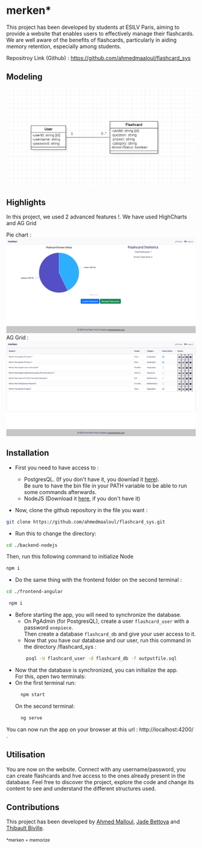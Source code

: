 # <h1>merken*</h1>
This project has been developed by students at ESILV Paris, aiming to provide a website that enables users to effectively manage their flashcards. We are well aware of the benefits of flashcards, particularly in aiding memory retention, especially among students.

Repositroy Link (Github) : https://github.com/ahmedmaaloul/flashcard_sys

## Modeling
<img src="./ClassDiagram.png" alt="ClassDiagram" >

## Highlights
In this project, we used 2 advanced features !. We have used HighCharts and AG Grid

Pie chart :
<img src="./HighCharts_HL.jpeg" alt="PieChart" >
AG Grid :
<img src="./AG_grid_HL.jpeg" alt="AGgrid" >


## Installation

- First you need to have access to :
    - PostgresQL. (If you don't have it, you downlad it [here](https://www.postgresql.org/download/)).</br>
      Be sure to have the bin file in your PATH variable to be able to run some commands afterwards.
    - NodeJS (Download it [here](https://nodejs.org/en/download), if you don't have it)

- Now, clone the github repository in the file you want :</br>
```bash
git clone https://github.com/ahmedmaaloul/flashcard_sys.git
```
- Run this to change the directory:
```bash
cd ./backend-nodejs
```
Then, run this following command to initialize Node
  ```bash
npm i
  ```
  - Do the same thing with the frontend folder on the second terminal :
```bash
cd ./frontend-angular
```
```bash
 npm i
```

- Before starting the app, you will need to synchronize the database.
    - On PgAdmin (for PostgresQL), create a user ```flashcard_user``` with a password ```onepiece```.</br>
      Then create a database ```flashcard_db``` and give your user access to it.
    - Now that you have our database and our user, run this command in the directory /flashcard_sys :
  ```bash 
      psql -U flashcard_user -d flashcard_db -f outputfile.sql
  ```
- Now that the database is synchronized, you can initialize the app.</br>
  For this, open two terminals:</br>
- On the first terminal run:
  ```bash
    npm start
  ```
  On the second terminal:
  ```bash
    ng serve
  ```
You can now run the app on your browser at this url : http://localhost:4200/ .</br>

## Utilisation
You are now on the website.
Connect with any username/password, you can create flashcards and hve access to the ones already present in the database.
Feel free to discover the project, explore the code and change its content to see and understand the different structures used.

## Contributions

This project has been developed by [Ahmed Malloul](https://github.com/ahmedmaaloul), [Jade Bettoya](https://github.com/jadebettoya) and [Thibault Biville](https://github.com/jackBlaster).


<small>*merken = memorize</small>


